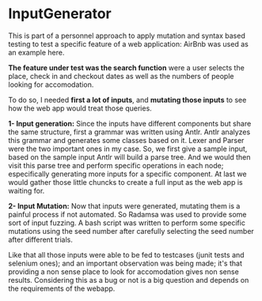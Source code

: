 # InputGenerator
This is part of a personnel approach to apply mutation and syntax based testing to test a specific feature of a web application: AirBnb was used as an example here.

**The feature under test was the search function** were a user selects the place, check in and checkout dates as well as the numbers of people looking for accomodation.

To do so, I needed **first a lot of inputs**, and **mutating those inputs** to see how the web app would treat those queries.

**1- Input generation:**
 Since the inputs have different components but share the same structure, first a grammar was written using Antlr. Antlr analyzes this grammar and generates some classes based on it. 
 Lexer and Parser were the two important ones in my case. So, we first give a sample input, based on the sample input Antlr will build a parse tree. And we would then visit this parse tree
 and perform specific operations in each node; especifically generating more inputs for a specific component. At last we would gather those little chuncks to create a full input 
 as the web app is waiting for.

 **2- Input Mutation:**
 Now that inputs were generated, mutating them is a painful process if not automated. So Radamsa was used to provide some sort of input fuzzing. A bash script was written to perform
 some specific mutations using the seed number after carefully selecting the seed number after different trials. 

 Like that all those inputs were able to be fed to testcases (junit tests and selenium ones); and an important observation was being made; it's that providing a non sense place
 to look for accomodation gives non sense results. Considering this as a bug or not is a big question and depends on the requirements of the webapp.
 


